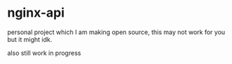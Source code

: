 # nginx-api
personal project which I am making open source, this may not work for you but it might idk.

also still work in progress
